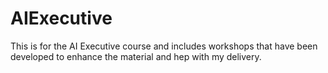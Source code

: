 # AIExecutive
This is for the AI Executive course and includes workshops that  have been developed to enhance the material and hep with my delivery.

